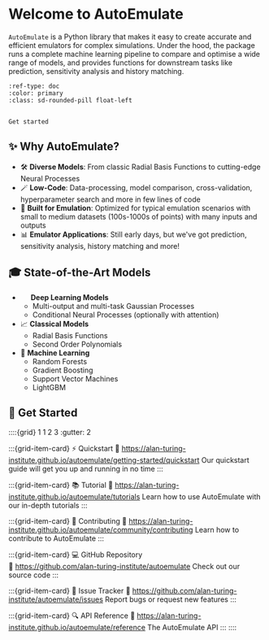 # Welcome to AutoEmulate

`AutoEmulate` is a Python library that makes it easy to create accurate and efficient emulators for complex simulations. Under the hood, the package runs a complete machine learning pipeline to compare and optimise a wide range of models, and provides functions for downstream tasks like prediction, sensitivity analysis and history matching.

```{button-ref} getting-started/index
:ref-type: doc
:color: primary
:class: sd-rounded-pill float-left


Get started
```

## ✨ Why AutoEmulate?

- 🛠️ **Diverse Models**: From classic Radial Basis Functions to cutting-edge Neural Processes
- 🪄 **Low-Code**: Data-processing, model comparison, cross-validation, hyperparameter search and more in few lines of code
- 🎯 **Built for Emulation**: Optimized for typical emulation scenarios with small to medium datasets (100s-1000s of points) with many inputs and outputs
- 📊 **Emulator Applications**: Still early days, but we've got prediction, sensitivity analysis, history matching and more!

## 🎓 State-of-the-Art Models

- <img src="https://pytorch.org/assets/images/pytorch-logo.png" height="16"/> **Deep Learning Models**
  - Multi-output and multi-task Gaussian Processes
  - Conditional Neural Processes (optionally with attention)
- 📈 **Classical Models**
  - Radial Basis Functions
  - Second Order Polynomials
- 🌲 **Machine Learning**
  - Random Forests
  - Gradient Boosting
  - Support Vector Machines
  - LightGBM

## 🔗 Get Started

::::{grid} 1 1 2 3
:gutter: 2

:::{grid-item-card} ⚡ Quickstart
:link: https://alan-turing-institute.github.io/autoemulate/getting-started/quickstart
Our quickstart guide will get you up and running in no time
:::

:::{grid-item-card} 📚 Tutorial
:link: https://alan-turing-institute.github.io/autoemulate/tutorials
Learn how to use AutoEmulate with our in-depth tutorials
:::

:::{grid-item-card} 👥 Contributing
:link: https://alan-turing-institute.github.io/autoemulate/community/contributing
Learn how to contribute to AutoEmulate
:::

:::{grid-item-card} 💻 GitHub Repository  
:link: https://github.com/alan-turing-institute/autoemulate
Check out our source code
:::

:::{grid-item-card} 🐛 Issue Tracker
:link: https://github.com/alan-turing-institute/autoemulate/issues
Report bugs or request new features
:::

:::{grid-item-card} 🔍 API Reference
:link: https://alan-turing-institute.github.io/autoemulate/reference
The AutoEmulate API
:::
::::
